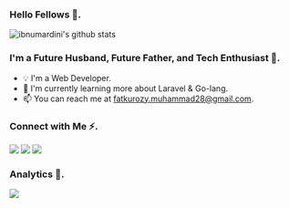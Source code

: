 ### Hello Fellows 👋.

![ibnumardini's github stats](https://github-readme-stats.vercel.app/api?username=ibnumardini&show_icons=true&count_private=true&bg_color=30,e96443,904e95&title_color=fff&text_color=fff&icon_color=fff)

### I'm a Future Husband, Future Father, and Tech Enthusiast 🤭.
- 💡 I'm a Web Developer.
- 🌱 I'm currently learning more about Laravel & Go-lang.
- 📫 You can reach me at fatkurozy.muhammad28@gmail.com.

### Connect with Me ⚡️.
<a href="https://t.me/ibnumardini"><img src="https://img.shields.io/badge/-Telegram-0077B5?style=flat&logo=Telegram&logoColor=white"/></a>
<a href="https://www.linkedin.com/in/ibnumardini/"><img src="https://img.shields.io/badge/-LinkedIn-0077B5?style=flat&logo=Linkedin&logoColor=white"/></a>
<a href="https://www.facebook.com/fatkurozy.muhammad/"><img src="https://img.shields.io/badge/-Facebook-0077B5?style=flat&logo=Facebook&logoColor=white"/></a>

### Analytics 🚀.
![](https://komarev.com/ghpvc/?username=ibnumardini&color=blue)
